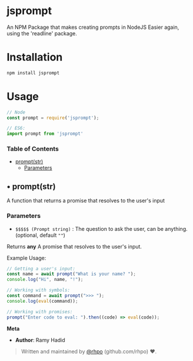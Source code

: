 # jsprompt
An NPM Package that makes creating prompts in NodeJS Easier again, using the 'readline' package.

# Installation
```bash
npm install jsprompt
```

# Usage
```js
// Node
const prompt = require('jsprompt');

// ES6:
import prompt from 'jsprompt'
```

### Table of Contents

- [prompt(str)][1]
  - [Parameters][2]

## &bull; prompt(str)

A function that returns a promise that resolves to the user's input

### Parameters

- `$$$$$ (Prompt string)` : The question to ask the user, can be anything. (optional, default `""`)

Returns **any** A promise that resolves to the user's input.

Example Usage:

```js
// Getting a user's input:
const name = await prompt("What is your name? ");
console.log("Hi", name, "!");

// Working with symbols:
const command = await prompt(">>> ");
console.log(eval(command));

// Working with promises:
prompt("Enter code to eval: ").then((code) => eval(code));
```

**Meta**

- **Author**: Ramy Hadid
  <br>

> Written and maintained by <a href="https://github.com/rhpo">@rhpo</a> (github.com/rhpo) ❤️.

[1]: #exports
[2]: #parameters

